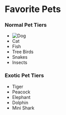 # Favorite Pets

### Normal Pet Tiers
* ![Dog](https://user-images.githubusercontent.com/92960352/138536731-6d52ec27-4d15-4851-aac4-557bc74a1b9e.jpg)
* Cat
* Fish
* Tree Birds
* Snakes
* Insects

### Exotic Pet Tiers
* Tiger
* Peacock
* Elephant
* Dolphin
* Mini Shark
